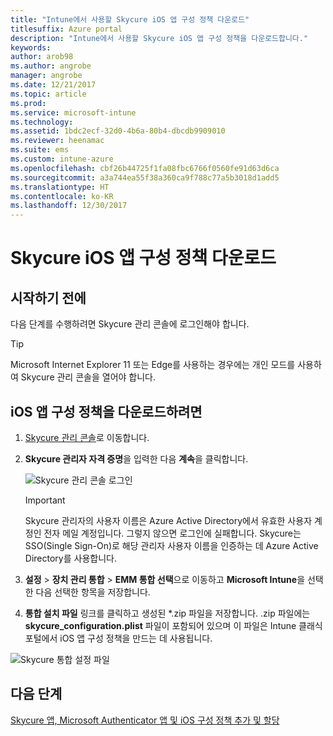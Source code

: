 ```yaml
---
title: "Intune에서 사용할 Skycure iOS 앱 구성 정책 다운로드"
titlesuffix: Azure portal
description: "Intune에서 사용할 Skycure iOS 앱 구성 정책을 다운로드합니다."
keywords: 
author: arob98
ms.author: angrobe
manager: angrobe
ms.date: 12/21/2017
ms.topic: article
ms.prod: 
ms.service: microsoft-intune
ms.technology: 
ms.assetid: 1bdc2ecf-32d0-4b6a-80b4-dbcdb9909010
ms.reviewer: heenamac
ms.suite: ems
ms.custom: intune-azure
ms.openlocfilehash: cbf26b44725f1fa08fbc6766f0560fe91d63d6ca
ms.sourcegitcommit: a3a744ea55f38a360ca9f788c77a5b3018d1add5
ms.translationtype: HT
ms.contentlocale: ko-KR
ms.lasthandoff: 12/30/2017
---
```

# <a name="download-skycure-ios-app-configuration-policy"></a>Skycure iOS 앱 구성 정책 다운로드

## <a name="before-you-begin"></a>시작하기 전에

다음 단계를 수행하려면 Skycure 관리 콘솔에 로그인해야 합니다.

> [!TIP] 
> Microsoft Internet Explorer 11 또는 Edge를 사용하는 경우에는 개인 모드를 사용하여 Skycure 관리 콘솔을 열어야 합니다.

## <a name="to-download-the-ios-app-configuration-policy"></a>iOS 앱 구성 정책을 다운로드하려면

1.  [Skycure 관리 콘솔](https://aad.skycure.com)로 이동합니다.

2.  **Skycure 관리자 자격 증명**을 입력한 다음 **계속**을 클릭합니다.

    ![Skycure 관리 콘솔 로그인](./media/skycure-ios-app-1.png)

    > [!IMPORTANT] 
    > Skycure 관리자의 사용자 이름은 Azure Active Directory에서 유효한 사용자 계정인 전자 메일 계정입니다. 그렇지 않으면 로그인에 실패합니다. Skycure는 SSO(Single Sign-On)로 해당 관리자 사용자 이름을 인증하는 데 Azure Active Directory를 사용합니다.

3.  **설정** &gt; **장치 관리 통합** &gt; **EMM 통합 선택**으로 이동하고 **Microsoft Intune**을 선택한 다음 선택한 항목을 저장합니다.

4.  **통합 설치 파일** 링크를 클릭하고 생성된 \*.zip 파일을 저장합니다. .zip 파일에는 **skycure\_configuration.plist** 파일이 포함되어 있으며 이 파일은 Intune 클래식 포털에서 iOS 앱 구성 정책을 만드는 데 사용됩니다.

![Skycure 통합 설정 파일](./media/skycure-ios-app-2.png)

## <a name="next-steps"></a>다음 단계

[Skycure 앱, Microsoft Authenticator 앱 및 iOS 구성 정책 추가 및 할당](mtd-apps-ios-app-configuration-policy-add-assign.md)
